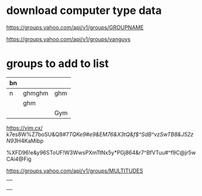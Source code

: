 # download computer type data

https://groups.yahoo.com/api/v1/groups/GROUPNAME

https://groups.yahoo.com/api/v1/groups/vanguys

# groups to add to list



| bn   |        |      |
| ---- | ------ | ---- |
| n    | ghmghm | ghm  |
|      | ghm    |      |
|      |        | Gym  |

https://vim.cx/
k7es8W%Z7boSU&Q8#7*TQKe9#e9&EM76&X3tQ&f$^SdB^vzSwTB8&J52zN93*H4KaMibp

%XFD96!e&y96SToUF!W3WwsPXmTtNx5y$*$PGj864&r7^BfVTuu#^f9C@jr5wCAi4@Fig

https://groups.yahoo.com/api/v1/groups/MULTITUDES





|      |
| ---- |
|      |
|      |
|      |
|      |